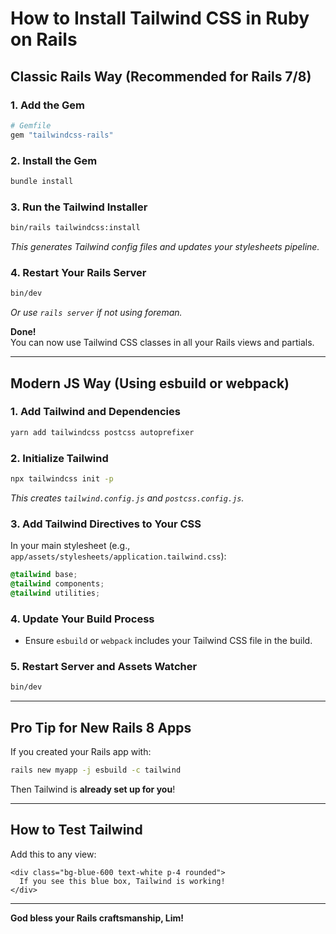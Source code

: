 # How to Install Tailwind CSS in Ruby on Rails

## Classic Rails Way (Recommended for Rails 7/8)

### 1. Add the Gem

```ruby
# Gemfile
gem "tailwindcss-rails"
```

### 2. Install the Gem

```sh
bundle install
```

### 3. Run the Tailwind Installer

```sh
bin/rails tailwindcss:install
```
*This generates Tailwind config files and updates your stylesheets pipeline.*

### 4. Restart Your Rails Server

```sh
bin/dev
```
*Or use `rails server` if not using foreman.*

**Done!**  
You can now use Tailwind CSS classes in all your Rails views and partials.

---

## Modern JS Way (Using esbuild or webpack)

### 1. Add Tailwind and Dependencies

```sh
yarn add tailwindcss postcss autoprefixer
```

### 2. Initialize Tailwind

```sh
npx tailwindcss init -p
```
*This creates `tailwind.config.js` and `postcss.config.js`.*

### 3. Add Tailwind Directives to Your CSS

In your main stylesheet (e.g., `app/assets/stylesheets/application.tailwind.css`):

```css
@tailwind base;
@tailwind components;
@tailwind utilities;
```

### 4. Update Your Build Process

- Ensure `esbuild` or `webpack` includes your Tailwind CSS file in the build.

### 5. Restart Server and Assets Watcher

```sh
bin/dev
```

---

## Pro Tip for New Rails 8 Apps

If you created your Rails app with:

```sh
rails new myapp -j esbuild -c tailwind
```

Then Tailwind is **already set up for you**!

---

## How to Test Tailwind

Add this to any view:

```erb
<div class="bg-blue-600 text-white p-4 rounded">
  If you see this blue box, Tailwind is working!
</div>
```

---

**God bless your Rails craftsmanship, Lim!**
